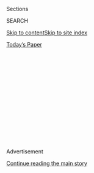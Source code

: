 <div id="app">

<div>

<div>

<div>

<div class="NYTAppHideMasthead css-1q2w90k e1suatyy0">

<div class="section css-ui9rw0 e1suatyy2">

<div class="css-eph4ug er09x8g0">

<div class="css-6n7j50">

</div>

<span class="css-1dv1kvn">Sections</span>

<div class="css-10488qs">

<span class="css-1dv1kvn">SEARCH</span>

</div>

[Skip to content](#site-content)[Skip to site
index](#site-index)

</div>

<div class="css-10698na e1huz5gh0">

</div>

</div>

<div id="masthead-bar-one" class="section hasLinks css-15hmgas e1csuq9d3">

<div class="css-uqyvli e1csuq9d0">

</div>

<div class="css-1uqjmks e1csuq9d1">

</div>

<div class="css-9e9ivx">

[](https://myaccount.nytimes3xbfgragh.onion/auth/login?response_type=cookie&client_id=vi)

</div>

<div class="css-1bvtpon e1csuq9d2">

[Today’s
Paper](https://www.nytimes3xbfgragh.onion/section/todayspaper)

</div>

</div>

</div>

</div>

<div data-aria-hidden="false">

<div id="site-content" data-role="main">

<div>

<div class="css-1aor85t" style="opacity:0.000000001;z-index:-1;visibility:hidden">

<div class="css-1hqnpie">

<div class="css-epjblv">

<span class="css-100wwgy">Luis Barragán’s Forgotten Works,
Revisited</span>

</div>

<div class="css-k008qs">

<div class="css-o5pzib">

<span class="css-18z7m18"></span>

<div>

</div>

</div>

<span class="css-1n6z4y">https://nyti.ms/3hybVRI</span>

<div class="css-1705lsu">

<div class="css-4xjgmj">

<div class="css-4skfbu" data-role="toolbar" data-aria-label="Social Media Share buttons, Save button, and Comments Panel with current comment count" data-testid="share-tools">

  - 
  - 
  - 
  - 
    
    <div class="css-6n7j50">
    
    </div>

  - 
  - 

</div>

</div>

</div>

</div>

</div>

</div>

<div id="NYT_TOP_BANNER_REGION" class="css-13pd83m">

</div>

<div id="top-wrapper" class="css-1sy8kpn">

<div id="top-slug" class="css-l9onyx">

Advertisement

</div>

[Continue reading the main
story](#after-top)

<div class="ad top-wrapper" style="text-align:center;height:100%;display:block;min-height:250px">

<div id="top" class="place-ad" data-position="top" data-size-key="top">

</div>

</div>

<div id="after-top">

</div>

</div>

<div>

<div id="sponsor-wrapper" class="css-1hyfx7x">

<div id="sponsor-slug" class="css-19vbshk">

Supported by

</div>

[Continue reading the main
story](#after-sponsor)

<div id="sponsor" class="ad sponsor-wrapper" style="text-align:center;height:100%;display:block">

</div>

<div id="after-sponsor">

</div>

</div>

<div class="css-186x18t">

True Believers

</div>

<div class="css-1vkm6nb ehdk2mb0">

# Luis Barragán’s Forgotten Works, Revisited

</div>

After moving to Mexico City in 1935, the architect set about designing a
series of obscure functionalist residences that he would later disown.

<div class="css-79elbk" data-testid="photoviewer-wrapper">

<div class="css-z3e15g" data-testid="photoviewer-wrapper-hidden">

</div>

<div class="css-1a48zt4 ehw59r15" data-testid="photoviewer-children">

![<span class="css-1l9o2ey e13ogyst0" data-aria-hidden="true">Luis
Barragán on the rooftop of his home and studio, Casa Barragán, in 1969.
The architect carefully helped shape the aesthetic associations his name
would evoke long after his death, foremost a love of bold
color.</span><span class="css-1nlbvxy e1z0qqy90" itemprop="copyrightHolder"><span class="css-1ly73wi e1tej78p0">Credit...</span><span><span>©
Rene Burri/Magnum Photos-Luis Barragan at his home and studio in Mexico
City,
1969.</span></span></span>](https://static01.graylady3jvrrxbe.onion/images/2020/07/13/t-magazine/13tmag-barragan-slide-MBMV/13tmag-barragan-slide-MBMV-articleLarge.jpg?quality=75&auto=webp&disable=upscale)

</div>

</div>

<div class="css-18e8msd">

<div class="css-vp77d3 epjyd6m0">

<div class="css-1baulvz">

By <span class="css-1baulvz last-byline" itemprop="name">Suleman
Anaya</span>

</div>

</div>

  - 
    
    <div class="css-nv7ky2 e16638kd2">
    
    July 24,
    2020
    
    </div>

  - 
    
    <div class="css-4xjgmj">
    
    <div class="css-d8bdto" data-role="toolbar" data-aria-label="Social Media Share buttons, Save button, and Comments Panel with current comment count" data-testid="share-tools">
    
      - 
      - 
      - 
      - 
        
        <div class="css-6n7j50">
        
        </div>
    
      - 
      - 
    
    </div>
    
    </div>

</div>

</div>

<div class="section meteredContent css-1r7ky0e" name="articleBody" itemprop="articleBody">

<div class="css-1fanzo5 StoryBodyCompanionColumn">

<div class="css-53u6y8">

[LUIS
BARRAGÁN](https://www.nytimes3xbfgragh.onion/2014/06/15/travel/finding-mexico-city-and-luis-barragan-again.html)’S
INCLUSION in the pantheon of the 20th century’s most influential
architects rests on a strikingly limited output: foremost his own house
and studio in the west of Mexico City, a UNESCO World Heritage site,
followed by a handful of standout residences created after 1945 for
wealthy clients. The reception of Barragán’s work is similarly reduced
to a concise class of qualities: In the global imagination, his
architecture became synonymous with evocatively vague notions of
silence, mystery, serenity and thick walls in sensual colors considered
to be redolent of some absolute sense of Mexican tradition.

No less an authority than [Octavio
Paz](https://www.nytimes3xbfgragh.onion/1998/04/21/books/octavio-paz-mexico-s-man-of-letters-dies-at-84.html),
the Mexican writer and Nobel laureate, summed up this reputation in
1980, on the occasion of Barragán winning the Pritzker, architecture’s
top prize: “The art of Barragán is modern but not modernist … His
architecture was inspired by two words: the word magic and the word
surprise … The roots of his art are traditional and popular … stemming
from Mexican pueblos where walls are painted in vivid colors — reds,
ochres, blues — unlike those of Moorish and Mediterranean towns which
are painted white.” If the encyclopedic mind of Paz, known for nuanced
assessments, could help cement a selective, idealized version of facts
around Barragán, why wouldn’t everyone else blithely accept this new,
more streamlined
historiography?

</div>

</div>

<div id="t-true-believers-art-promo" class="section interactive-content interactive-size-scoop css-bvtwvj" data-id="100000007224768">

<div class="css-17ih8de interactive-body" data-sourceid="100000007224768">

[![](https://static01.graylady3jvrrxbe.onion/newsgraphics/2020/06/29/tmag-art-embeds-new/assets/images/art_issue_gif_special_editon.gif)](https://www.nytimes3xbfgragh.onion/issue/t-magazine/2020/07/02/true-believers-art-issue)

</div>

</div>

<div>

</div>

<div class="css-1fanzo5 StoryBodyCompanionColumn">

<div class="css-53u6y8">

In 1931, Barragán, a then unknown architect from Guadalajara, traveled
for the second time to Europe, where he visited several recent projects
by [Le
Corbusier](https://www.nytimes3xbfgragh.onion/topic/person/le-corbusier),
including the Villa Savoye in Poissy, France. In notes from that trip,
Barragán described the paradigmatic residence, which epitomized Le
Corbusier’s radical theories for a new international architecture —
characterized by whitewashed, rational “machines for living” with flat,
terraced roofs, purist forms and long horizontal openings — as “very
modern, like a beautiful sculpture.” The young Barragán, who was deeply
affected by the Swiss father of Modernist architecture, does not fit so
tidily into today’s prevalent reading of him as the author of
introverted, almost fortified domestic sanctuaries known for their rich
color schemes and locally inspired, joyfully inefficient touches.

</div>

</div>

<div>

</div>

<div class="css-79elbk" data-testid="photoviewer-wrapper">

<div class="css-z3e15g" data-testid="photoviewer-wrapper-hidden">

</div>

<div class="css-1a48zt4 ehw59r15" data-testid="photoviewer-children">

![<span class="css-1l9o2ey e13ogyst0" data-aria-hidden="true">The famous
cantilevered staircase at Casa Barragán, a UNESCO World Heritage Site.
The yellow artwork was created in Barragán’s studio by the architect and
his frequent collaborators Jesús “Chucho” Reyes and Mathias
Goeritz.</span><span class="css-1nlbvxy e1z0qqy90" itemprop="copyrightHolder"><span class="css-1ly73wi e1tej78p0">Credit...</span><span>Adriana
Zehbrauskas for The New York
Times</span></span>](https://static01.graylady3jvrrxbe.onion/images/2020/07/13/t-magazine/13tmag-barragan-slide-W3JD/13tmag-barragan-slide-W3JD-articleLarge.jpg?quality=75&auto=webp&disable=upscale)

</div>

</div>

<div class="css-1fanzo5 StoryBodyCompanionColumn">

<div class="css-53u6y8">

But in fact, traces of Le Corbusier’s influence would remain present
throughout Barragán’s oeuvre. He starts incorporating Corbusian elements
here and there upon his return to Guadalajara, where until now his work
had consisted of Spanish-looking houses with round-arched openings,
rustic woodwork and other distinctly pre-Modern details. Nods to the
European master can even be found, albeit in more subtle manifestations,
in the Mexican’s late heroic houses — the famous floating staircase at
Barragán’s own home, which he moved into in 1947, had its obvious
precursor on the roof terrace of a Champs-Élysées penthouse Le Corbusier
designed for a rich client. But Barragán’s interest in Corbusian ideas
is nowhere more evident than in a seminal body of work he created in the
immediate years following his move to Mexico City in 1935.

For the first five years after arriving in the booming capital, where he
hoped to improve his prospects and would later stake his reputation,
Barragán designed almost two dozen apartment buildings and houses in
up-and-coming neighborhoods. Sometimes called Barragán’s functionalist
years, these works have become unfairly forgotten footnotes in his
storied career. Barragán distanced himself from his early Mexico City
output. In a telling 1962 interview, he refers to his creations from
this period as “edificitos” (little buildings), “nothing great.”

</div>

</div>

<div class="css-1fanzo5 StoryBodyCompanionColumn">

<div class="css-53u6y8">

Last fall, I traveled to Mexico City to look at this unspoken corner of
Barragán. What could these buildings — to the extent that they survived
— tell us about the genesis of Barragán’s mature phase that followed?
Were they really as insignificant as their hidden condition suggests?

Not all of these buildings are masterpieces. A rental project Barragán
designed for his brother lacks the attention to detail and emotional
resonance of the rest of his work, its only point of interest a little
roof terrace featuring an unglazed stripe window to frame distant
mountains. A heavily modified apartment building on Calle Estocolmo,
where the architect doubled as landlord, is similarly anodyne. But most
of them contain elements — a meticulously modulated staircase,
strategically placed skylights, in some cases just a simple,
unnecessarily elegant metal mail slot — that speak to Barragán’s genius
for imbuing space with wonder and enveloping even the most pragmatic
projects in a thought-out sort of invisible parallel function: to
provide the user with the most agreeable spatial experience possible.

Visiting these often unassuming buildings, one senses the architect’s
inner conflicts and his unwillingness to compromise, endowing even the
most prosaic of works with extraordinary angles, emotionally affecting
progressions between rooms, abundant natural light and a wealth of other
sensory gratifications that no one asked from him, least of all the
people who employed him at this stage of his
career.

</div>

</div>

<div class="css-79elbk" data-testid="photoviewer-wrapper">

<div class="css-z3e15g" data-testid="photoviewer-wrapper-hidden">

</div>

<div class="css-1a48zt4 ehw59r15" data-testid="photoviewer-children">

<div class="css-1xdhyk6 erfvjey0">

<span class="css-1ly73wi e1tej78p0">Image</span>

<div class="css-zjzyr8">

<div data-testid="lazyimage-container" style="height:579.3555555555556px">

</div>

</div>

</div>

<span class="css-1l9o2ey e13ogyst0" data-aria-hidden="true">On the
restored facade of Parque Melchor Ocampo 38, contrasting dark *recinto*
stone on street level and an extremely light gray hue chosen for the
upper floors emphasize the purist, two-dimensional appearance of
Barragán and Max Cetto’s
design.</span><span class="css-1nlbvxy e1z0qqy90" itemprop="copyrightHolder"><span class="css-1ly73wi e1tej78p0">Credit...</span><span>Nin
Solis</span></span>

</div>

</div>

<div class="css-1fanzo5 StoryBodyCompanionColumn">

<div class="css-53u6y8">

Barragán’s most important work from this period, Parque Melchor Ocampo
38, in the neighborhood known as Colonia Cuauhtémoc, has recently
undergone a sensitive yet liberal restoration in the hands of [Luis
Beltrán del Río and Andrew Sosa](http://www.vrtical.mx/about/), two of
the young architects that are remaking the erstwhile neighborhoods of
Mexico City’s bourgeoisie for a new generation. Even before this,
Melchor Ocampo 38 was the most interesting building Barragán designed
during this early period, mostly for its striking Cubist appearance on
the outside. The building is also noteworthy for its illustrious
inhabitants, among them the artist [Juan
Soriano](https://www.philamuseum.org/exhibitions/2008/285.html?page=2)
and the Cuban-born designer Clara Porset, whose furniture designs were
part of a [recent
exhibition](https://www.artic.edu/exhibitions/9198/in-a-cloud-in-a-wall-in-a-chair-six-modernists-in-mexico-at-midcentury)
at the Art Institute of Chicago
([another](https://www.fundacionjumex.org/en/exposiciones/189-clara-porset-diseno-y-pensamiento)
Porset show, this one focused on her writings, opened at Mexico City’s
Museo Jumex on March 7). [Pablo
Neruda](https://www.nytimes3xbfgragh.onion/2015/12/20/travel/pablo-neruda-chile.html)
and [Tina
Modotti](https://lens.blogs.nytimes3xbfgragh.onion/2017/08/24/tina-modotti-edward-weston-photography/)
are said to have visited at this address.

Porset and her husband, the painter Xavier Guerrero, lived and worked in
one of Melchor Ocampo’s four apartments for close to three decades. It’s
likely it was here that Porset designed the Butaque chair that now sells
for upward of $10,000, and a leading Porset scholar told me the couple’s
apartment was physically surveilled by the F.B.I. in the 1950s and ’60s
because of their Communist affiliations. Adding to its mystery, Melchor
Ocampo 38 forms part of a block of landmark Modernist buildings that has
somehow managed to withstand the turmoil surrounding them — earthquakes,
traffic, corruption — relatively intact, as if frozen in time.

</div>

</div>

<div class="css-1fanzo5 StoryBodyCompanionColumn">

<div class="css-53u6y8">

ONE OF MEXICO CITY’S central neighborhoods, the Colonia Cuauhtémoc is of
exceptional architectural significance. Developed to a great extent in
the 1940s, it is bordered to the south by Paseo de la Reforma, the
boulevard once lined by stately mansions that have gradually been
replaced by ever-taller office towers. While it lost some of its
cosmopolitan feel to a transient office population, the area retains
some of the discrete, slightly gloomy character that has always made it
a favorite of architects and intellectuals. Octavio Paz lived in the
area almost until his death, in 1998, as did the Swiss architect (and
second director of the Bauhaus) Hannes Meyer during his Mexican years
(from 1939 to 1949). Wondrously, the streets of Cuauhtémoc are littered
with early buildings by Modernist masters — [José
Creixell](https://www.moma.org/artists/62771), Mario Pani and Enrique
del Moral, to name a
few.

</div>

</div>

<div class="css-79elbk" data-testid="photoviewer-wrapper">

<div class="css-z3e15g" data-testid="photoviewer-wrapper-hidden">

</div>

<div class="css-1a48zt4 ehw59r15" data-testid="photoviewer-children">

<div class="css-1xdhyk6 erfvjey0">

<span class="css-1ly73wi e1tej78p0">Image</span>

<div class="css-zjzyr8">

<div data-testid="lazyimage-container" style="height:300.9555555555556px">

</div>

</div>

</div>

<span class="css-1l9o2ey e13ogyst0" data-aria-hidden="true">Barragán and
Cetto’s building, shown here in the middle of the curved block in 1942,
forms part of an exemplary urban ensemble by some of Mexico’s leading
architects of the mid-20th century. The street also showcases early
works by the largely forgotten Modernist masters Enrique del Moral —
whose prow-like design can be seen in the foreground — and José
Creixell, with whom Barragán designed the apartment building on the
opposite end, just to the left of Melchor Ocampo
38.</span><span class="css-1nlbvxy e1z0qqy90" itemprop="copyrightHolder"><span class="css-1ly73wi e1tej78p0">Credit...</span><span>Peter
Stackpole/The LIFE Picture Collection via Getty Images</span></span>

</div>

</div>

<div class="css-1fanzo5 StoryBodyCompanionColumn">

<div class="css-53u6y8">

It was here that, beginning in 1939, Barragán designed Melchor Ocampo 38
for a pair of sisters, Carmen and Paz Orozco, about whom little is known
besides the fact that the architect had already designed a since
demolished house for one of them in Guadalajara. From the onset, Melchor
Ocampo 38 was intended to contain four studio apartments for painters.
It is possible that the idea for the building — and its strangely
specific purpose — was Barragán’s, and he somehow convinced the sisters
that it would be a good investment and source of income for them.

But Barragán didn’t design Melchor Ocampo 38 alone. A frequent corollary
of the Barragán myth is the assumption that he created without help. In
fact, throughout his career, he relied on a series of collaborators,
business partners and creative friends who served as soundboards and
executors of his vision, but also often gave him ideas he wouldn’t have
had without their input, shaping his work in significant ways. Most
notably, Barragán’s acclaimed sense of color and use of colonial objects
and folk art as counterpoints to modern spaces was directly indebted to
his close relationship to the artist and antiquarian Jesús “Chucho”
Reyes.

</div>

</div>

<div class="css-1h0maa8 e73j0it0">

<div class="css-1xdhyk6 erfvjey0">

<span class="css-1ly73wi e1tej78p0">Image</span>

<div class="css-zjzyr8">

<div data-testid="lazyimage-container" style="height:579.3555555555556px">

</div>

</div>

</div>

<span class="css-1l9o2ey e13ogyst0" data-aria-hidden="true">The entrance
to Melchor Ocampo 38 with the original signage. The building was also
known as the Four Painters’ Studios because of the specific function for
which it was
conceived.</span><span class="css-1nlbvxy e1z0qqy90" itemprop="copyrightHolder"><span class="css-1ly73wi e1tej78p0">Credit...</span><span>Nin
Solis</span></span>

<div class="css-1xdhyk6 erfvjey0">

<span class="css-1ly73wi e1tej78p0">Image</span>

<div class="css-zjzyr8">

<div data-testid="lazyimage-container" style="height:579.3555555555556px">

</div>

</div>

</div>

<span class="css-1l9o2ey e13ogyst0" data-aria-hidden="true">The interior
of one of the four studio apartments at Melchor Ocampo 38. Barragán and
Cetto achieved an extraordinary quality of space and light on a compact,
irregular plot. The recent restoration preserved many period details,
including the original pine wood
floors.</span><span class="css-1nlbvxy e1z0qqy90" itemprop="copyrightHolder"><span class="css-1ly73wi e1tej78p0">Credit...</span><span>Nin
Solis</span></span>

</div>

<div class="css-1fanzo5 StoryBodyCompanionColumn">

<div class="css-53u6y8">

In the case of the Four Painters’ Studios, as Melchor Ocampo 38 is known
among architecture historians, Barragán shared design responsibilities
with Max Cetto, a German émigré whose contribution to mid-20th-century
Mexican architecture culture has yet to be fully recognized. The
Koblenz-born architect had just arrived in Mexico, likely recommended by
[Richard
Neutra](https://www.nytimes3xbfgragh.onion/1970/04/18/archives/richard-neutra-architect-dies-helped-shape-modern-outlook.html),
with whom he had worked in California. Before that, Cetto studied under
the Expressionist [Hans
Poelzig](https://www.nytimes3xbfgragh.onion/1936/06/16/archives/hans-poelzig-dead-german-architect-placed-in-background-by-nazis.html)
in Berlin and was part of Ernst May’s groundbreaking New Frankfurt
affordable-housing initiative. (Also a vocal critic of the Nazi regime,
in 1933 Cetto penned a letter to Joseph Goebbels that remains a
fascinating document of creative political engagement.) In Mexico,
Cetto’s varied training and personal ideology alchemized into an
unusual appreciation for craftsmanship, site, local natural building
materials and the visible hand of his adopted country’s highly skilled
manual labor.

Among many things that remain puzzling about Barragán and Cetto’s
Melchor Ocampo project, strangest may be the choice to develop an
impractical piece of land for the most impractical use imaginable. This
didn’t stop the two architects from investing an extraordinary level of
thought and detail in the building. Faced with a small, irregularly
shaped site, they devised a parti of astounding complexity. Rather than
standardize the unwieldy plot, the architects decided to match its
irregularity: The four apartments are stacked in two pairs on each side,
with two different floor plans per level and services clustered with
Teutonic efficiency around a central well that contains the communal
terrazzo stairs. Indeed, the strongest influence, besides Le Corbusier,
seems to be Germany’s prototypical housing estates of the 1920s, where a
modern sensibility of space and living were combined with a pronounced
emphasis on
optimization.

</div>

</div>

<div class="css-1h0maa8 e73j0it0">

<div class="css-1xdhyk6 erfvjey0">

<span class="css-1ly73wi e1tej78p0">Image</span>

<div class="css-zjzyr8">

<div data-testid="lazyimage-container" style="height:579.3555555555556px">

</div>

</div>

</div>

<span class="css-1l9o2ey e13ogyst0" data-aria-hidden="true">The spiral
staircase leading up to the *tapanco*, a mezzanine in each apartment
intended as a bedroom. The volcanic stone steps have been replaced to
match the original
design.</span><span class="css-1nlbvxy e1z0qqy90" itemprop="copyrightHolder"><span class="css-1ly73wi e1tej78p0">Credit...</span><span>Nin
Solis</span></span>

<div class="css-1xdhyk6 erfvjey0">

<span class="css-1ly73wi e1tej78p0">Image</span>

<div class="css-zjzyr8">

<div data-testid="lazyimage-container" style="height:579.3555555555556px">

</div>

</div>

</div>

<span class="css-1l9o2ey e13ogyst0" data-aria-hidden="true">In each
apartment, a large *ventanal*, characterized by a grid of slender steel
mullions, floods the double-height space with light, while old trees
keep the city’s chaos and traffic from
sight.</span><span class="css-1nlbvxy e1z0qqy90" itemprop="copyrightHolder"><span class="css-1ly73wi e1tej78p0">Credit...</span><span>Nin
Solis</span></span>

</div>

<div class="css-1fanzo5 StoryBodyCompanionColumn">

<div class="css-53u6y8">

If such an elaborate layout is unexpected in so small a space, the
details were equally nonstandard, from custom cabinets to invisible
golden ratios and the uncanny fact that the building contains almost no
right angles. The stairwell alone is a symphony of jagged corners, as
Barragán and Cetto sculpted the stone to appear dynamic, enhancing the
effect by subtly but precisely deploying shadows and small optical
illusions at every turn.

Still, the pair saved Melchor Ocampo 38’s double pièce de résistance for
the inside of every apartment: Upon entering, a small vestibule,
deliberately compressed on all sides, opens up unexpectedly to a
double-height space dominated by a single large frame-like window
articulated with a grid of slender mullions. On most days, the
north-oriented *ventanal* bathes the studio in an inordinate amount of
sunlight, making it feel twice the size it actually is. When the
building was completed, it faced open fields, a situation that has
radically changed. Still, the positioning of the windows manages to
erase the urban chaos outside, and the main view is the abstract
greenery of tree crowns. The sculptural spiral stairs — cast in concrete
with volcanic rock steps — that lead to the mezzanine are another
highlight, and a Cetto trademark.

On the outside, like the rest of the block, the building bends softly to
follow the edge of the park that it gets its name from, while its
asymmetric inner logic is hinted at in the purist, switchboard-like
front, a play of voids and solids dominated by the four large windows.
In line with Barragán’s lifelong love of two-dimensional abstractions of
his work, the facade reads as an autonomous form as much as it does a
diagram of what is behind it.

AS MEXICO CITY has found itself in the middle of another wave of
unbridled construction, a lot of it speculative and poorly regulated,
it’s miraculous any of the early Modernist buildings in Colonia
Cuauhtémoc survive. With a thriving real-estate market, investors have
been buying up entire swaths of buildings in historic Colonias that
trace the evolution of Mexican society and its design tastes.

Melchor Ocampo 38 illustrates the dilemma the booming Mexican capital
faces two decades into the 21st century. Overburdened with physical
riches spanning seven centuries, chronically lacking in resources and
systemically bogged down by bureaucracy and corruption, the overdue
rehabilitation of its Modernist heritage both poses a strain and isn’t
an official priority. Any real chance to preserve these valuable
buildings depends on the good will of investors, who, in most cases, are
buying them for profit, not out of civic
duty.

</div>

</div>

<div class="css-79elbk" data-testid="photoviewer-wrapper">

<div class="css-z3e15g" data-testid="photoviewer-wrapper-hidden">

</div>

<div class="css-1a48zt4 ehw59r15" data-testid="photoviewer-children">

<div class="css-1xdhyk6 erfvjey0">

<span class="css-1ly73wi e1tej78p0">Image</span>

<div class="css-zjzyr8">

<div data-testid="lazyimage-container" style="height:275.82222222222225px">

</div>

</div>

</div>

<span class="css-1l9o2ey e13ogyst0" data-aria-hidden="true">A hand-drawn
reproduction of the Melchor Ocampo 38 floor plans published in Susanne
Dussel’s book “Max Cetto, 1903-1980: Arquitecto Mexicano-Alemán,” shows
the building’s complex inner logic and ultra-efficient
layouts.</span><span class="css-1nlbvxy e1z0qqy90" itemprop="copyrightHolder"><span class="css-1ly73wi e1tej78p0">Credit...</span><span>Courtesy
of Susanne Dussel. Original plans courtesy of Archivo Max Cetto,
UAM-Azc.</span></span>

</div>

</div>

<div class="css-1fanzo5 StoryBodyCompanionColumn">

<div class="css-53u6y8">

In the hands of the wrong buyers or architects, Melchor Ocampo 38 could
have been lost. As it stands, its exterior is newly radiant, clearly
recognizable as Barragán and Cetto’s work, while the inside spaces are
also largely preserved, with the exception of minor contemporary
modifications, including new, decidedly 21st-century baths and kitchens.

</div>

</div>

<div class="css-1fanzo5 StoryBodyCompanionColumn">

<div class="css-53u6y8">

The property manager says that from time to time a guest rents an
apartment in the building specifically for its architectural pedigree,
but more frequently, people — young professionals, often foreign — are
simply drawn to Melchor Ocampo’s prime location and its airy,
light-filled interior, whose design remains conspicuously modern,
especially considering the building’s age.

Seen from any angle, Melchor Ocampo 38 is revelatory. It proves that
even at his most commercial, Barragán was trying out essential hallmarks
of what would become his signature vocabulary: scenic framing, dramatic
changes in scale and other minimal gestures with maximum impact, all
while displaying unusual brilliance in handling space, light and volume
with a poet’s precision and, perhaps above all, towering ambition.

So why has his early Mexico City work effectively been denied, and why
does most of it remain stuck in neglected anonymity? It’s easy to assume
Barragán, who would edit his Wikipedia entry from his grave if he could,
wanted it this way. It may be more that *we* have wanted it this way.

One reason, perhaps, is **** that to talk about this phase of Barragán,
or really to talk honestly about any phase of Barragán’s productivity,
means to acknowledge him as a visionary salesman as well as a
prodigiously gifted architect. The myth of Barragán often tends to leave
out his sharp entrepreneurial instincts. In truth, the monk-like
aesthete was also an avid businessman who engaged in speculative
real-estate development for most of his career and made no secret of it.
Even his greatest creative and aesthetic success, the exclusive
residential subdivision known as Jardines del Pedregal de San Ángel —
envisioned in 1945 as a collection of Modernist homes designed to both
complement and contrast with the native vegetation and rock formations
of a millenary lava field — was conceived of by Barragán as a business
opportunity.

Barragán didn’t discover El Pedregal, which had enchanted travelers and
artists before him for its dramatic, purplish-black wilderness, but he
was the first to realize its commercial potential through a highly
refined *Gesamtplan*, which encompassed selling it to the right people
before it even existed. Barragán cocreated (with Cetto) the initial
template for an innovative type of residence that integrated signifiers
of modern affluence and high-end architecture with an unusual respect
for the existing landscape, and oversaw the development’s defining
design details — high walls, winding roads that followed the natural
terrain, de Chirico-like plazas — which together converted the
inhospitable terrain into one of the world’s most spectacular
residential enclaves. But his achievement consisted just as much in
finding the right business partners to execute his brilliant
bigger-picture vision: To purchase inexpensive land with the intention
of selling it for a profit after dividing it into large parcels and
maximizing their perceived value through an elaborate promotional
campaign — masterminded by Barragán himself — that emphasized an aura of
exclusivity and otherworldly beauty. As Keith Eggener, a renowned
scholar who has written extensively on the subject, told me, “I don’t
see anything preventing one from being a soulful, sophisticated artist
and savvy businessman. The peculiar way in which Barragán combined these
is at the heart of what I’ve long found so fascinating about
him.”

</div>

</div>

<div class="css-79elbk" data-testid="photoviewer-wrapper">

<div class="css-z3e15g" data-testid="photoviewer-wrapper-hidden">

</div>

<div class="css-1a48zt4 ehw59r15" data-testid="photoviewer-children">

<div class="css-1xdhyk6 erfvjey0">

<span class="css-1ly73wi e1tej78p0">Image</span>

<div class="css-zjzyr8">

<div data-testid="lazyimage-container" style="height:257.77777777777777px">

</div>

</div>

</div>

<span class="css-1l9o2ey e13ogyst0" data-aria-hidden="true">Bougainvilleas
climb up the structure containing the private living quarters at Casa
Ortega’s Patio del Perol. The sprawling house and garden marked a
turning point in Barragán’s career, the beginning of his famous lyrical
phase.</span><span class="css-1nlbvxy e1z0qqy90" itemprop="copyrightHolder"><span class="css-1ly73wi e1tej78p0">Credit...</span><span>Nin
Solis</span></span>

</div>

</div>

<div class="css-1fanzo5 StoryBodyCompanionColumn">

<div class="css-53u6y8">

BEFORE I LEFT Mexico City, I visited Tacubaya, once a separate town and
weekend retreat on the outskirts of the capital, now a bustling barrio
fully incorporated into the metropolis. In contrast to Colonia
Cuauhtémoc — with its cultured luster and proximity to high finance —
Tacubaya offers a more modest and traditionally Mexican streetscape of
large, neglected 19th-century houses mixed with more recent, anonymous
working-class construction and a sprinkling of Art Deco gems. This is
where Barragán’s own UNESCO-inscribed house and studio, Casa Barragán,
is located, rightly revered among architects and architecture lovers
from around the world for its alternatingly muted and startling,
exquisitely calibrated composition of fluidly connected, distinctly
appointed rooms, which together create a rich sensory whole that seems
to lock out the city. A conversation with [Catalina
Corcuera](https://www.nytimes3xbfgragh.onion/2002/12/05/garden/in-mexico-city-a-quiet-revelation.html),
Casa Barragán’s longtime director, opened my eyes to an oft-overlooked
fact: Before this iconic residence, there was another significant, now
semi-forgotten Barragán house in the area — the missing piece to the
puzzle of Barragán’s early work.

</div>

</div>

<div class="css-1fanzo5 StoryBodyCompanionColumn">

<div class="css-53u6y8">

It intrigued me that at the same time Barragán was actively engaged in
impeccably Corbusian experiments, his attention seemed to already be in
a different place — figuratively and literally. I felt the key to
understanding Barragán’s thinking around 1940 wasn’t just in the white
apartment buildings of Colonia Cuauhtémoc. In fact, even before Melchor
Ocampo 38 was completed, around 1940, the architect had bought several
pieces of land in Tacubaya.

The first of these plots is now known as the Ortega house and garden,
after the family he eventually sold it to. While his focus at this site
initially was to design a rambling, multilevel garden, gradual additions
to an existing structure slowly coalesced into an expansive T-shaped
house. The project marked a decisive turning point for Barragán, the
place where his longstanding ideas and influences started being fully
expressed. Here, pared-down volumes in Mediterranean hues, loggias and
subtle references to the Alhambra — which Barragán visited on his first
trip to Europe — meet a desire to express something specific to place
and tradition, resulting in a complex succession of indoor and outdoor
spaces that combine textures, changes in height, exactingly placed
objects and other optical tricks to direct the visitor’s eye and create
atmosphere. He moved into the completed building in 1943, signaling the
start of the phase of Barragán that everyone knows well, the one that
produced the works Barragán didn’t dismiss as little buildings.

The most lyrical phase of Barragán’s career began here, at the
architect’s first Tacubaya house, which became a laboratory of sorts,
where forms were tested and concepts explored. It’s all a bit less
perfect and coherent than at the house-studio he moved to in 1947 — on
the plot directly adjacent to the Ortega grounds — which also made it
more intimate. It is here that Barragán started to reincorporate the
vernacular nods of his private dwellings in Guadalajara, to experiment
with the use of a precise shade of pink and to tinker with the
sophisticated synthesis of memories and references — from the haciendas
of his childhood to gardens in the South of France — that is, in
essence, the late style everyone associates with Barragán today.
Importantly, his Corbusian experience stayed with him — under its
traditionalist trappings, Casa Ortega’s sense of space is fundamentally
Modernist.

</div>

</div>

<div class="css-79elbk" data-testid="photoviewer-wrapper">

<div class="css-z3e15g" data-testid="photoviewer-wrapper-hidden">

</div>

<div class="css-1a48zt4 ehw59r15" data-testid="photoviewer-children">

<div class="css-1xdhyk6 erfvjey0">

<span class="css-1ly73wi e1tej78p0">Image</span>

<div class="css-zjzyr8">

<div data-testid="lazyimage-container" style="height:257.77777777777777px">

</div>

</div>

</div>

<span class="css-1l9o2ey e13ogyst0" data-aria-hidden="true">A shaded
loggia at Casa Ortega is used as an open dining room in the warm season.
Barragán left the table behind when he moved to his now iconic house
next
door.</span><span class="css-1nlbvxy e1z0qqy90" itemprop="copyrightHolder"><span class="css-1ly73wi e1tej78p0">Credit...</span><span>Nin
Solis</span></span>

</div>

</div>

<div class="css-1fanzo5 StoryBodyCompanionColumn">

<div class="css-53u6y8">

The majority of the hordes of tourists that have descended on the
Mexican capital in recent years have left the city without knowledge of
the existence of the Ortega house and gardens, which don’t get even a
fraction of the attention its uber-famous neighbor receives. Not
realizing Barragán’s architecture isn’t always made of walls — in fact,
he cared as much about garden design as he did about physical rooms —
when people do come, many skip the garden. It’s their loss. Encompassing
terraces and lawns on various levels, hidden paths, different types of
vegetation, sculptures, multiple sets of stairs and underground remnants
of the Tepetate quarry Barragán found when he arrived, the Ortega garden
is a self-contained territory designed to get lost in. It’s Barragán’s
best-kept secret.

</div>

</div>

<div>

</div>

<div class="css-1fanzo5 StoryBodyCompanionColumn">

<div class="css-53u6y8">

Paradoxically, visiting Casa Ortega made me look at Melchor Ocampo 38
and the other buildings Barragán made between 1935 and 1940 in a new
light. Often treated as a parenthesis, Barragán’s functionalist work now
revealed a continuity with what preceded it and what came after. I
realized that the vision of Corbusian Modernism Barragán expressed
during his first five years in Mexico City is as deeply personal a body
of work as are his earliest creations in Guadalajara and the iconic
postwar output.

</div>

</div>

<div class="css-1fanzo5 StoryBodyCompanionColumn">

<div class="css-53u6y8">

In 1940, Barragán wrote a letter to his clients, informing them he was
quitting his profession as an architect. Years later, in the same 1962
interview in which he belittled his functionalist work, he explained how
the decision to step away had been motivated by feeling “enormously
demoralized and humiliated by clients, who didn’t pay my fees and
treated me patronizingly.” Exhausted, and maybe a little bored, Barragán
longed for greater financial and creative freedom.

Seeing the Ortega property, and knowing that the year he started working
on it was the same year he temporarily retired as an architect, it’s
impossible not to wonder how much his discovery of Tacubaya had to do
with his willingness to forsake a burgeoning career for an uncertain but
more satisfying
future.

</div>

</div>

<div id="t-true-believers-art-nav" class="section interactive-content interactive-size-scoop css-m2zfm8" data-id="100000007224767">

<div class="css-17ih8de interactive-body" data-sourceid="100000007224767">

<div id="g-bottomnav" class="g-bottomnav">

### [True Believers Art Issue](https://www.nytimes3xbfgragh.onion/issue/t-magazine/2020/07/02/true-believers-art-issue)

</div>

</div>

</div>

</div>

<div>

</div>

<div>

</div>

<div>

</div>

<div>

<div id="bottom-wrapper" class="css-1ede5it">

<div id="bottom-slug" class="css-l9onyx">

Advertisement

</div>

[Continue reading the main
story](#after-bottom)

<div id="bottom" class="ad bottom-wrapper" style="text-align:center;height:100%;display:block;min-height:90px">

</div>

<div id="after-bottom">

</div>

</div>

</div>

</div>

</div>

## Site Index

<div>

</div>

## Site Information Navigation

  - [© <span>2020</span> <span>The New York Times
    Company</span>](https://help.nytimes3xbfgragh.onion/hc/en-us/articles/115014792127-Copyright-notice)

<!-- end list -->

  - [NYTCo](https://www.nytco.com/)
  - [Contact
    Us](https://help.nytimes3xbfgragh.onion/hc/en-us/articles/115015385887-Contact-Us)
  - [Work with us](https://www.nytco.com/careers/)
  - [Advertise](https://nytmediakit.com/)
  - [T Brand Studio](http://www.tbrandstudio.com/)
  - [Your Ad
    Choices](https://www.nytimes3xbfgragh.onion/privacy/cookie-policy#how-do-i-manage-trackers)
  - [Privacy](https://www.nytimes3xbfgragh.onion/privacy)
  - [Terms of
    Service](https://help.nytimes3xbfgragh.onion/hc/en-us/articles/115014893428-Terms-of-service)
  - [Terms of
    Sale](https://help.nytimes3xbfgragh.onion/hc/en-us/articles/115014893968-Terms-of-sale)
  - [Site
    Map](https://spiderbites.nytimes3xbfgragh.onion)
  - [Help](https://help.nytimes3xbfgragh.onion/hc/en-us)
  - [Subscriptions](https://www.nytimes3xbfgragh.onion/subscription?campaignId=37WXW)

</div>

</div>

</div>

</div>
